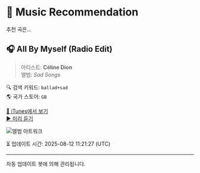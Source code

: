 
# 🎵 Music Recommendation

추천 곡은...

## 🎧 All By Myself (Radio Edit)  
> 아티스트: **Céline Dion**  
> 앨범: _Sad Songs_  

🔍 검색 키워드: `ballad+sad`  
🌎 국가 스토어: `GB`

[🔗 iTunes에서 보기](https://music.apple.com/gb/album/all-by-myself-radio-edit/904438715?i=904438833&uo=4)  
[▶️ 미리 듣기](https://audio-ssl.itunes.apple.com/itunes-assets/AudioPreview126/v4/71/c0/22/71c02246-aae9-b693-1b08-c6a8679384bf/mzaf_6616777388845501507.plus.aac.p.m4a)

![앨범 아트워크](https://is1-ssl.mzstatic.com/image/thumb/Music126/v4/06/dd/3c/06dd3cb9-882f-7e81-d0b6-c009d65adc2f/886444772556.jpg/100x100bb.jpg)

⏳ 업데이트 시간: 2025-08-12 11:21:27 (UTC)

---
자동 업데이트 봇에 의해 관리됩니다.
